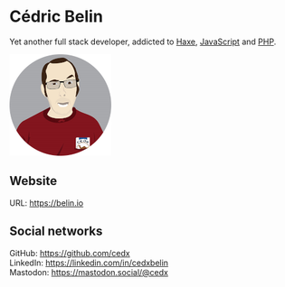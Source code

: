 # Cédric Belin
Yet another full stack developer,
addicted to [Haxe](https://haxe.org), [JavaScript](https://developer.mozilla.org/docs/Web/JavaScript) and [PHP](https://www.php.net).

![Cédric Belin](img/logo.png)

## Website
URL: https://belin.io

## Social networks
GitHub: https://github.com/cedx  
LinkedIn: https://linkedin.com/in/cedxbelin  
Mastodon: https://mastodon.social/@cedx
